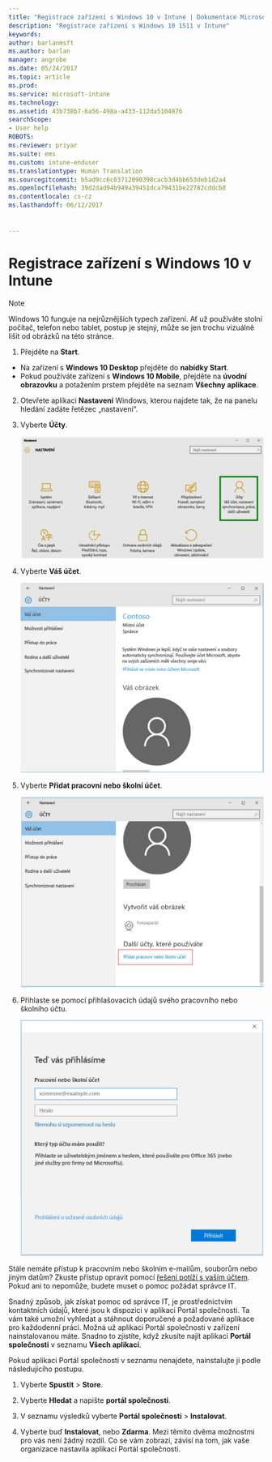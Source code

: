 ```yaml
---
title: "Registrace zařízení s Windows 10 v Intune | Dokumentace Microsoftu"
description: "Registrace zařízení s Windows 10 1511 v Intune"
keywords: 
author: barlanmsft
ms.author: barlan
manager: angrobe
ms.date: 05/24/2017
ms.topic: article
ms.prod: 
ms.service: microsoft-intune
ms.technology: 
ms.assetid: 43b738b7-6a56-498a-a433-112da5104876
searchScope:
- User help
ROBOTS: 
ms.reviewer: priyar
ms.suite: ems
ms.custom: intune-enduser
ms.translationtype: Human Translation
ms.sourcegitcommit: b5ad9cc6c03712090398cacb3d4bb653deb1d2a4
ms.openlocfilehash: 39d2dad94b949a39451dca79431be22782cddcb8
ms.contentlocale: cs-cz
ms.lasthandoff: 06/12/2017


---
```


# <a name="enroll-your-windows-10-device-in-intune"></a>Registrace zařízení s Windows 10 v Intune

  > [!NOTE]
  > Windows 10 funguje na nejrůznějších typech zařízení. Ať už používáte stolní počítač, telefon nebo tablet, postup je stejný, může se jen trochu vizuálně lišit od obrázků na této stránce.

1.  Přejděte na **Start**.

  - Na zařízení s **Windows 10 Desktop** přejděte do **nabídky Start**.
  - Pokud používáte zařízení s **Windows 10 Mobile**, přejděte na **úvodní obrazovku** a potažením prstem přejděte na seznam **Všechny aplikace**.

2. Otevřete aplikaci **Nastavení** Windows, kterou najdete tak, že na panelu hledání zadáte řetězec „nastavení“.

3. Vyberte **Účty**.

    ![Přejděte na Nastavení a účty](./media/W10-enroll-1-settings-accounts.png)

4. Vyberte **Váš účet**.

    ![Vyberte svůj účet.](./media/W10-enroll-2-accounts-your-account.png)

5. Vyberte **Přidat pracovní nebo školní účet**.

    ![Vyberte možnost přidat pracovní nebo školní účet.](./media/w10-enroll-3-add-work-school-acct.png)

6. Přihlaste se pomocí přihlašovacích údajů svého pracovního nebo školního účtu.

    ![Když se přihlásíte](./media/W10-enroll-4-sign-in.png)

Stále nemáte přístup k pracovním nebo školním e-mailům, souborům nebo jiným datům? Zkuste přístup opravit pomocí [řešení potíží s vaším účtem](troubleshoot-your-windows-10-device-windows.md#troubleshooting-steps-to-follow-if-you-see-your-account). Pokud ani to nepomůže, budete muset o pomoc požádat správce IT.

Snadný způsob, jak získat pomoc od správce IT, je prostřednictvím kontaktních údajů, které jsou k dispozici v aplikaci Portál společnosti. Ta vám také umožní vyhledat a stáhnout doporučené a požadované aplikace pro každodenní práci. Možná už aplikaci Portál společnosti v zařízení nainstalovanou máte. Snadno to zjistíte, když zkusíte najít aplikaci __Portál společnosti__ v seznamu __Všech aplikací__.

Pokud aplikaci Portál společnosti v seznamu nenajdete, nainstalujte ji podle následujícího postupu.

1. Vyberte **Spustit** > **Store**.

2. Vyberte **Hledat** a napište **portál společnosti**.

3. V seznamu výsledků vyberte **Portál společnosti** > **Instalovat**.

4. Vyberte buď **Instalovat**, nebo **Zdarma**. Mezi těmito dvěma možnostmi pro vás není žádný rozdíl. Co se vám zobrazí, závisí na tom, jak vaše organizace nastavila aplikaci Portál společnosti.

